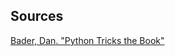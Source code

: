 ## Sources

[Bader, Dan. "Python Tricks the Book"](https://www.amazon.com/dp/1775093301/ref=cm_sw_r_tw_dp_U_x_H8BQCbJ78JTTW)